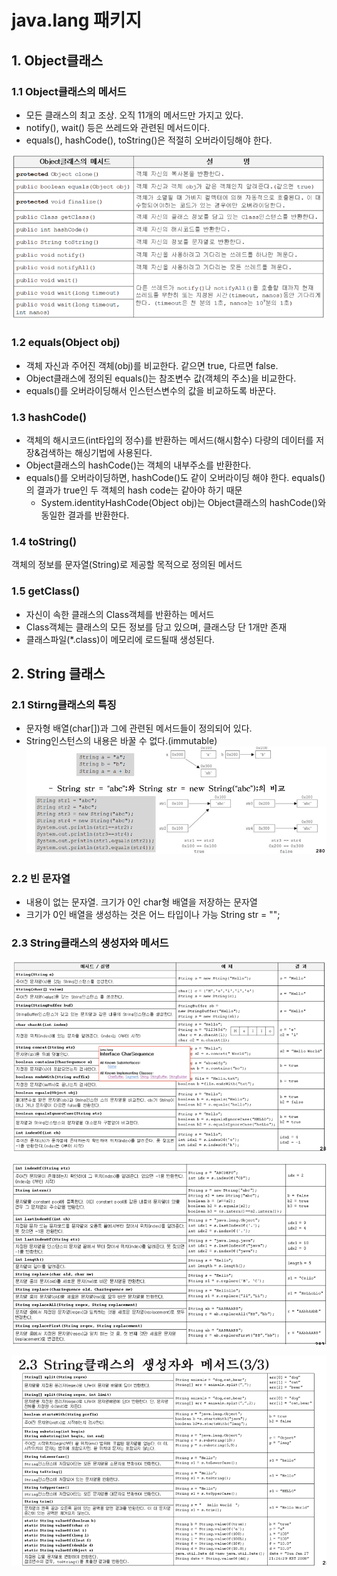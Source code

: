 # java.lang 패키지

## 1. Object클래스
### 1.1 Object클래스의 메서드
- 모든 클래스의 최고 조상. 오직 11개의 메서드만 가지고 있다.
- notify(), wait() 등은 쓰레드와 관련된 메서드이다.
- equals(), hashCode(), toString()은 적절히 오버라이딩해야 한다.

![img.png](../../!!!Resources/img/2023/9/8/img2.png)

### 1.2 equals(Object obj)
- 객체 자신과 주어진 객체(obj)를 비교한다. 같으면 true, 다르면 false.
- Object클래스에 정의된 equals()는 참조변수 값(객체의 주소)을 비교한다.
- equals()를 오버라이딩해서 인스턴스변수의 값을 비교하도록 바꾼다.

### 1.3 hashCode()
- 객체의 해시코드(int타입의 정수)를 반환하는 메서드(해시함수)
다량의 데이터를 저장&검색하는 해싱기법에 사용된다.
- Object클래스의 hashCode()는 객체의 내부주소를 반환한다.
- equals()를 오버라이딩하면, hashCode()도 같이 오버라이딩 해야 한다.
equals()의 결과가 true인 두 객체의 hash code는 같아야 하기 때문
  - System.identityHashCode(Object obj)는 Object클래스의 hashCode()와
동일한 결과를 반환한다.

### 1.4 toString()
객체의 정보를 문자열(String)로 제공할 목적으로 정의된 메서드

### 1.5 getClass()
- 자신이 속한 클래스의 Class객체를 반환하는 메서드
- Class객체는 클래스의 모든 정보를 담고 있으며, 클래스당 단 1개만 존재
- 클래스파일(*.class)이 메모리에 로드될때 생성된다.


## 2. String 클래스
### 2.1 Stirng클래스의 특징
- 문자형 배열(char[])과 그에 관련된 메서드들이 정의되어 있다.
- String인스턴스의 내용은 바꿀 수 없다.(immutable)
![img.png](../../!!!Resources/img/2023/9/8/img3.png)

### 2.2 빈 문자열
- 내용이 없는 문자열. 크기가 0인 char형 배열을 저장하는 문자열
- 크기가 0인 배열을 생성하는 것은 어느 타입이나 가능
String str = "";

### 2.3 String클래스의 생성자와 메서드
![img.png](../../!!!Resources/img/2023/9/8/img_.png)

![img_1.png](../../!!!Resources/img/2023/9/8/img_1.png)

![img_2.png](../../!!!Resources/img/2023/9/8/img_2.png)
